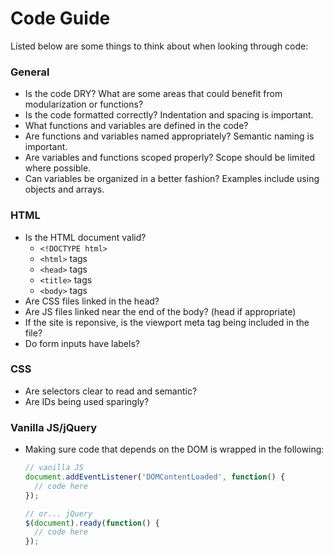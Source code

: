 # Code Guide

Listed below are some things to think about when looking through code:

### General

* Is the code DRY? What are some areas that could benefit from modularization or functions?
* Is the code formatted correctly? Indentation and spacing is important.
* What functions and variables are defined in the code?
* Are functions and variables named appropriately? Semantic naming is important.
* Are variables and functions scoped properly? Scope should be limited where possible.
* Can variables be organized in a better fashion? Examples include using objects and arrays.

### HTML

* Is the HTML document valid?
  - `<!DOCTYPE html>`
  - `<html>` tags
  - `<head>` tags
  - `<title>` tags
  - `<body>` tags
* Are CSS files linked in the head?
* Are JS files linked near the end of the body? (head if appropriate)
* If the site is reponsive, is the viewport meta tag being included in the file?
* Do form inputs have labels?

### CSS

* Are selectors clear to read and semantic?
* Are IDs being used sparingly?

### Vanilla JS/jQuery

* Making sure code that depends on the DOM is wrapped in the following:
  ```js
  // vanilla JS
  document.addEventListener('DOMContentLoaded', function() {
    // code here
  });

  // or... jQuery
  $(document).ready(function() {
    // code here
  });
  ```
